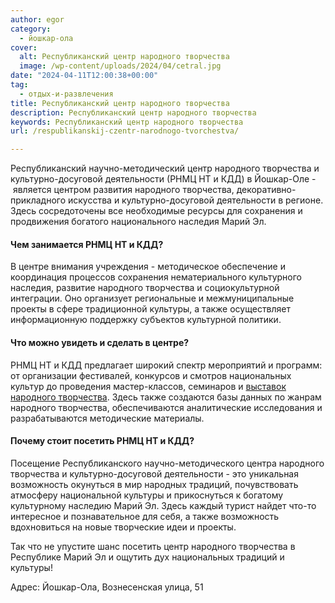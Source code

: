 ```yaml
---
author: egor
category:
  - йошкар-ола
cover:
  alt: Республиканский центр народного творчества
  image: /wp-content/uploads/2024/04/cetral.jpg
date: "2024-04-11T12:00:38+00:00"
tag:
  - отдых-и-развлечения
title: Республиканский центр народного творчества
description: Республиканский центр народного творчества
keywords: Республиканский центр народного творчества
url: /respublikanskij-czentr-narodnogo-tvorchestva/

---
```

Республиканский научно\-методический центр народного творчества и культурно\-досуговой деятельности (РНМЦ НТ и КДД) в Йошкар\-Оле \-  является центром развития народного творчества, декоративно-прикладного искусства и культурно-досуговой деятельности в регионе. Здесь сосредоточены все необходимые ресурсы для сохранения и продвижения богатого национального наследия Марий Эл.

#### Чем занимается РНМЦ НТ и КДД?

В центре внимания учреждения \- методическое обеспечение и координация процессов сохранения нематериального культурного наследия, развитие народного творчества и социокультурной интеграции. Оно организует региональные и межмуниципальные проекты в сфере традиционной культуры, а также осуществляет информационную поддержку субъектов культурной политики.

#### Что можно увидеть и сделать в центре?

РНМЦ НТ и КДД предлагает широкий спектр мероприятий и программ: от организации фестивалей, конкурсов и смотров национальных культур до проведения мастер-классов, семинаров и [выставок народного творчества](/cherez-tvorchestvo-v-professiyu/). Здесь также создаются базы данных по жанрам народного творчества, обеспечиваются аналитические исследования и разрабатываются методические материалы.

#### Почему стоит посетить РНМЦ НТ и КДД?

Посещение Республиканского научно\-методического центра народного творчества и культурно\-досуговой деятельности \- это уникальная возможность окунуться в мир народных традиций, почувствовать атмосферу национальной культуры и прикоснуться к богатому культурному наследию Марий Эл. Здесь каждый турист найдет что-то интересное и познавательное для себя, а также возможность вдохновиться на новые творческие идеи и проекты.

Так что не упустите шанс посетить центр народного творчества в Республике Марий Эл и ощутить дух национальных традиций и культуры!

Адрес: Йошкар-Ола, Вознесенская улица, 51
